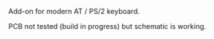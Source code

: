 Add-on for modern AT / PS/2 keyboard.

PCB not tested (build in progress) but schematic is working.
